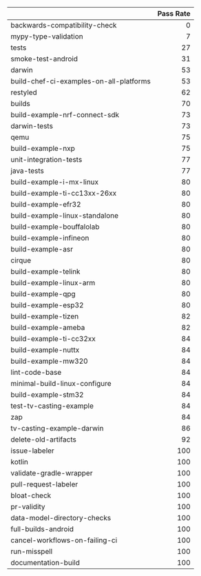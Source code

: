 |                                         |   Pass Rate |
|:----------------------------------------|------------:|
| backwards-compatibility-check           |           0 |
| mypy-type-validation                    |           7 |
| tests                                   |          27 |
| smoke-test-android                      |          31 |
| darwin                                  |          53 |
| build-chef-ci-examples-on-all-platforms |          53 |
| restyled                                |          62 |
| builds                                  |          70 |
| build-example-nrf-connect-sdk           |          73 |
| darwin-tests                            |          73 |
| qemu                                    |          75 |
| build-example-nxp                       |          75 |
| unit-integration-tests                  |          77 |
| java-tests                              |          77 |
| build-example-i-mx-linux                |          80 |
| build-example-ti-cc13xx-26xx            |          80 |
| build-example-efr32                     |          80 |
| build-example-linux-standalone          |          80 |
| build-example-bouffalolab               |          80 |
| build-example-infineon                  |          80 |
| build-example-asr                       |          80 |
| cirque                                  |          80 |
| build-example-telink                    |          80 |
| build-example-linux-arm                 |          80 |
| build-example-qpg                       |          80 |
| build-example-esp32                     |          80 |
| build-example-tizen                     |          82 |
| build-example-ameba                     |          82 |
| build-example-ti-cc32xx                 |          84 |
| build-example-nuttx                     |          84 |
| build-example-mw320                     |          84 |
| lint-code-base                          |          84 |
| minimal-build-linux-configure           |          84 |
| build-example-stm32                     |          84 |
| test-tv-casting-example                 |          84 |
| zap                                     |          84 |
| tv-casting-example-darwin               |          86 |
| delete-old-artifacts                    |          92 |
| issue-labeler                           |         100 |
| kotlin                                  |         100 |
| validate-gradle-wrapper                 |         100 |
| pull-request-labeler                    |         100 |
| bloat-check                             |         100 |
| pr-validity                             |         100 |
| data-model-directory-checks             |         100 |
| full-builds-android                     |         100 |
| cancel-workflows-on-failing-ci          |         100 |
| run-misspell                            |         100 |
| documentation-build                     |         100 |